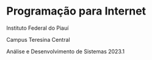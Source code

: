 # Programação para Internet

Instituto Federal do Piauí

Campus Teresina Central

Análise e Desenvolvimento de Sistemas 2023.1
